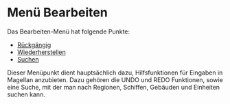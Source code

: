 # Menü Bearbeiten

Das Bearbeiten-Menü hat folgende Punkte: 

* [Rückgängig](undo/)
* [Wiederherstellen](redo/)
* [Suchen](search/)

Dieser Menüpunkt dient hauptsächlich dazu, Hilfsfunktionen für Eingaben in Magellan anzubieten. Dazu gehören die UNDO und REDO Funktionen, sowie eine Suche, mit der man nach Regionen, Schiffen, Gebäuden und Einheiten suchen kann.
